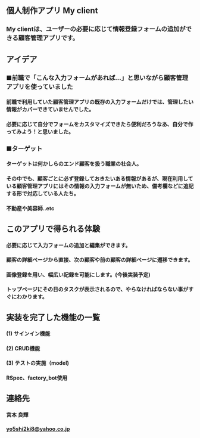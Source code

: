 ## 個人制作アプリ My client
  ### My clientは、ユーザーの必要に応じて情報登録フォームの追加ができる顧客管理アプリです。



## アイデア
  ### ■前職で「こんな入力フォームがあれば...」と思いながら顧客管理アプリを使っていました
   ####  前職で利用していた顧客管理アプリの既存の入力フォームだけでは、管理したい情報がカバーできていませんでした。
   ####  必要に応じて自分でフォームをカスタマイズできたら便利だろうなあ、自分で作ってみよう！と思いました。
  ### ■ターゲット
   ####  ターゲットは何かしらのエンド顧客を扱う職業の社会人。
   ####  その中でも、顧客ごとに必ず登録しておきたいある情報があるが、現在利用している顧客管理アプリにはその情報の入力フォームが無いため、備考欄などに追記する形で対応している人たち。
   ####  不動産や美容師..etc
 
## このアプリで得られる体験
  #### 必要に応じて入力フォームの追加と編集ができます。
  #### 顧客の詳細ページから直接、次の顧客や前の顧客の詳細ページに遷移できます。
  #### 画像登録を用い、幅広い記録を可能にします。(今後実装予定)
  #### トップページにその日のタスクが表示されるので、やらなければならない事がすぐにわかります。

## 実装を完了した機能の一覧
  #### (1) サインイン機能
  #### (2) CRUD機能
  #### (3) テストの実施（model)
   ####  RSpec、factory_bot使用

## 連絡先
  ####  宮本 良輝
  ####  yo5shi2ki8@yahoo.co.jp
